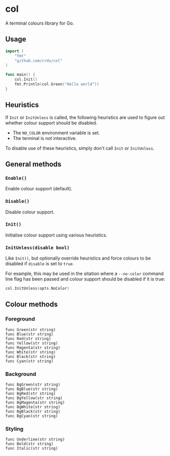 # col

A terminal colours library for Go.

## Usage

```go
import (
    "fmt"
    "github.com/crdx/col"
)

func main() {
    col.Init()
    fmt.Println(col.Green("Hello world"))
}
```

## Heuristics

If `Init` or `InitUnless` is called, the following heuristics are used to figure out whether colour support should be disabled.

- The `NO_COLOR` environment variable is set.
- The terminal is not interactive.

To disable use of these heuristics, simply don't call `Init` or `InitUnless`.

## General methods

### `Enable()`

Enable colour support (default).

### `Disable()`

Disable colour support.

### `Init()`

Initialise colour support using various heuristics.

### `InitUnless(disable bool)`

Like `Init()`, but optionally override heuristics and force colours to be disabled if `disable` is set to `true`.

For example, this may be used in the sitation where a `--no-color` command line flag has been passed and colour support should be disabled if it is true:

```go
col.InitUnless(opts.NoColor)
```

## Colour methods

### Foreground

```
func Green(str string)
func Blue(str string)
func Red(str string)
func Yellow(str string)
func Magenta(str string)
func White(str string)
func Black(str string)
func Cyan(str string)
```

### Background

```
func BgGreen(str string)
func BgBlue(str string)
func BgRed(str string)
func BgYellow(str string)
func BgMagenta(str string)
func BgWhite(str string)
func BgBlack(str string)
func BgCyan(str string)
```

### Styling

```
func Underline(str string)
func Bold(str string)
func Italic(str string)
```
